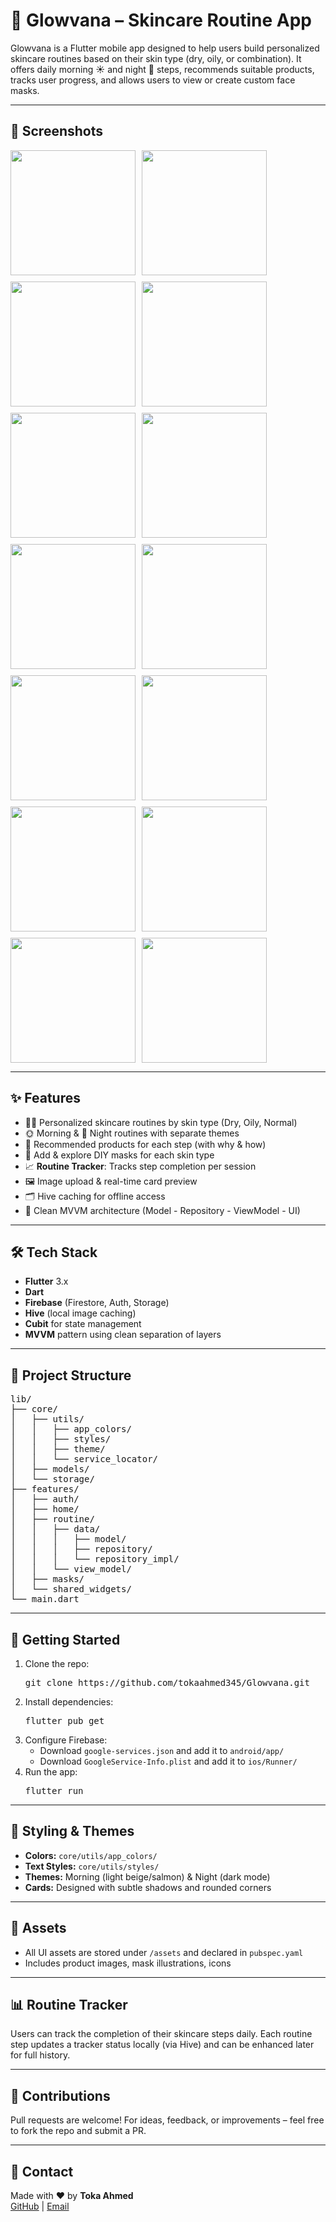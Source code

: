 <h1>🌟 Glowvana – Skincare Routine App</h1>

<p>
Glowvana is a Flutter mobile app designed to help users build personalized skincare routines based on their skin type (dry, oily, or combination). It offers daily morning ☀️ and night 🌙 steps, recommends suitable products, tracks user progress, and allows users to view or create custom face masks.
</p>

<hr>

<h2>📸 Screenshots</h2>
<div style="display: flex; flex-wrap: wrap; gap: 10px;">
  <img src="screenshots/splash_onbaording.png" width="200">
  <img src="screenshots/Screenshot_1752080795.png" width="200">
  <img src="screenshots/Screenshot_1752080798.png" width="200">
  <img src="screenshots/Screenshot_1752080801.png" width="200">
  <img src="screenshots/Screenshot_1752080805.png" width="200">
  <img src="screenshots/Screenshot_1752081034.png" width="200">
  <img src="screenshots/Screenshot_1752081040.png" width="200">
  <img src="screenshots/Screenshot_1752081053.png" width="200">
  <img src="screenshots/Screenshot_1752081084.png" width="200">
  <img src="screenshots/Screenshot_1752081089.png" width="200">
  <img src="screenshots/Screenshot_1752081098.png" width="200">
  <img src="screenshots/Screenshot_1752081106.png" width="200">
  <img src="screenshots/Screenshot_1752081112.png" width="200">
  <img src="screenshots/Screenshot_1752081118.png" width="200">
</div>
<hr>

<h2>✨ Features</h2>
<ul>
  <li>👩‍🔬 Personalized skincare routines by skin type (Dry, Oily, Normal)</li>
  <li>🌞 Morning & 🌙 Night routines with separate themes</li>
  <li>🧴 Recommended products for each step (with why & how)</li>
  <li>🧪 Add & explore DIY masks for each skin type</li>
  <li>📈 <strong>Routine Tracker</strong>: Tracks step completion per session</li>
  <li>🖼️ Image upload & real-time card preview</li>
  <li>🗂️ Hive caching for offline access</li>
  <li>🎯 Clean MVVM architecture (Model - Repository - ViewModel - UI)</li>
</ul>

<hr>

<h2>🛠️ Tech Stack</h2>
<ul>
  <li><strong>Flutter</strong> 3.x</li>
  <li><strong>Dart</strong></li>
  <li><strong>Firebase</strong> (Firestore, Auth, Storage)</li>
  <li><strong>Hive</strong> (local image caching)</li>
  <li><strong>Cubit</strong> for state management</li>
  <li><strong>MVVM</strong> pattern using clean separation of layers</li>
</ul>

<hr>

<h2>📁 Project Structure</h2>
<pre>
lib/
├── core/
│   ├── utils/
│   │   ├── app_colors/
│   │   ├── styles/
│   │   ├── theme/
│   │   └── service_locator/
│   ├── models/
│   └── storage/
├── features/
│   ├── auth/
│   ├── home/
│   ├── routine/
│   │   ├── data/
│   │   │   ├── model/
│   │   │   ├── repository/
│   │   │   └── repository_impl/
│   │   └── view_model/
│   ├── masks/
│   └── shared_widgets/
└── main.dart
</pre>

<hr>

<h2>🚀 Getting Started</h2>

<ol>
  <li>Clone the repo:
    <pre>git clone https://github.com/tokaahmed345/Glowvana.git</pre>
  </li>
  <li>Install dependencies:
    <pre>flutter pub get</pre>
  </li>
  <li>Configure Firebase:
    <ul>
      <li>Download <code>google-services.json</code> and add it to <code>android/app/</code></li>
      <li>Download <code>GoogleService-Info.plist</code> and add it to <code>ios/Runner/</code></li>
    </ul>
  </li>
  <li>Run the app:
    <pre>flutter run</pre>
  </li>
</ol>

<hr>

<h2>🎨 Styling & Themes</h2>
<ul>
  <li><strong>Colors:</strong> <code>core/utils/app_colors/</code></li>
  <li><strong>Text Styles:</strong> <code>core/utils/styles/</code></li>
  <li><strong>Themes:</strong> Morning (light beige/salmon) & Night (dark mode)</li>
  <li><strong>Cards:</strong> Designed with subtle shadows and rounded corners</li>
</ul>

<hr>

<h2>📂 Assets</h2>
<ul>
  <li>All UI assets are stored under <code>/assets</code> and declared in <code>pubspec.yaml</code></li>
  <li>Includes product images, mask illustrations, icons</li>
</ul>

<hr>

<h2>📊 Routine Tracker</h2>
<p>
Users can track the completion of their skincare steps daily. Each routine step updates a tracker status locally (via Hive) and can be enhanced later for full history.
</p>

<hr>

<h2>💬 Contributions</h2>
<p>
Pull requests are welcome! For ideas, feedback, or improvements – feel free to fork the repo and submit a PR.
</p>

<hr>

<h2>📧 Contact</h2>
<p>
Made with ❤️ by <strong>Toka Ahmed</strong><br>
<a href="https://github.com/tokaahmed345">GitHub</a> |
<a href="tokaahmed34567@gmail.com">Email</a>
</p>

